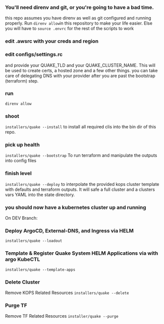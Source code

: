 ### You'll need direnv and git, or you're going to have a bad time.
this repo assumes you have direnv as well as git configured and running properly. Run `direnv allow`in this repository to make your life easier. Else you will have to `source .envrc` for the rest of the scripts to work


### edit .awsrc with your creds and region
### edit configs/settings.rc 
and provide your QUAKE_TLD and your QUAKE_CLUSTER_NAME. This will be used to create certs, a hosted zone and a few other things. you can take care of delegating DNS with your provider after you are past the bootstrap (terraform) step.

### run 
```direnv allow```

### shoot 
```installers/quake --install``` 
to install all required clis into the bin dir of this repo. 

### pick up health
```installers/quake --bootstrap```
To run terraform and manipulate the outputs into config files

### finish level
```installers/quake --deploy```
to interpolate the provided kops cluster template with defaults and terraform outputs. It will safe a full cluster and a clusters vars YAML into the state directory.

### you should now have a kubernetes cluster up and running 


On DEV Branch:
### Deploy ArgoCD, External-DNS, and Ingress via HELM
```installers/quake --loadout```
### Template & Register Quake System HELM Applications via with argo KubeCTL
```installers/quake --template-apps```

###
### Delete Cluster
Remove KOPS Related Resources
```installers/quake --delete```

### Purge TF
Remove TF Related Resources
```installer/quake --purge``` 

